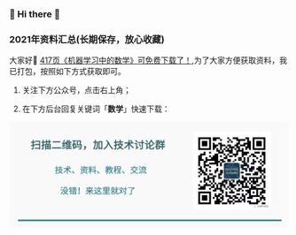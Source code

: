 ### 🙋 Hi there 🌱
### 2021年资料汇总(长期保存，放心收藏)

大家好👯 
[417页《机器学习中的数学》可免费下载了！](https://zhuanlan.zhihu.com/p/352454572),为了大家方便获取资料，我已打包，按照如下方式获取即可。


1. 关注下方公众号，点击右上角；

2. 在下方后台回复关键词「**数学**」快速下载：

![图片](https://github.com/ChenXi-code/material/blob/main/mt/%E5%BA%95%E5%9B%BE2.png)









